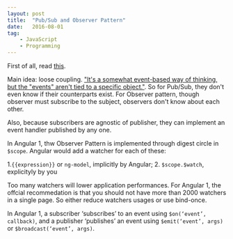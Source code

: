 ```yaml
---
layout: post
title:  "Pub/Sub and Observer Pattern"
date:   2016-08-01
tag:    
    - JavaScript 
    - Programming
---
```


First of all, read [this](https://addyosmani.com/resources/essentialjsdesignpatterns/book/#observerpatternjavascript).

Main idea: loose coupling. ["It's a somewhat event-based way of thinking, but the "events" aren't tied to a specific object."](http://stackoverflow.com/a/13513771/6901252). So for Pub/Sub, they don't even know if their counterparts exist. For Observer pattern, though observer must subscribe to the subject, observers don't know about each other.

Also, because subscribers are agnostic of publisher, they can implement an event handler published by any one.

In Angular 1, thw Observer Pattern is implemented through digest circle in `$scope`. Angular would add a watcher for each of these:

1.`{{expression}}` or `ng-model`, implicitly by Angular;
2. `$scope.$watch`, explicityly by you

Too many watchers will lower application performances. For Angular 1, the offcial recommedation is that you should not have more than 2000 watchers in a single page. So either reduce watchers usages or use bind-once. 


In Angular 1, a subscriber ‘subscribes’ to an event using `$on(‘event’, callback)`, and a publisher ‘publishes’ an event using `$emit(‘event’, args)` or `$broadcast(‘event’, args)`.